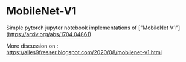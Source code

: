 # MobileNet-V1


Simple pytorch jupyter notebook implementations of ["MobileNet V1"] (https://arxiv.org/abs/1704.04861)

More discussion on : https://alles9fresser.blogspot.com/2020/08/mobilenet-v1.html

